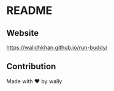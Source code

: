 
# README

## Website
https://walidhkhan.github.io/run-buddy/

## Contribution
Made with ❤️ by wally 
    